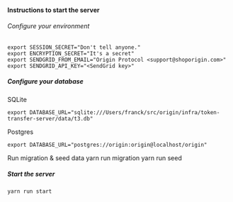#### Instructions to start the server

###### Configure your environment

```
export SESSION_SECRET="Don't tell anyone."
export ENCRYPTION_SECRET="It's a secret"
export SENDGRID_FROM_EMAIL="Origin Protocol <support@shoporigin.com>"
export SENDGRID_API_KEY="<SendGrid key>"
```

##### Configure your database
SQLite
```
export DATABASE_URL="sqlite:///Users/franck/src/origin/infra/token-transfer-server/data/t3.db"
```
Postgres
```
export DATABASE_URL="postgres://origin:origin@localhost/origin"
```

Run migration & seed data
yarn run migration
yarn run seed

##### Start the server
```
yarn run start
```